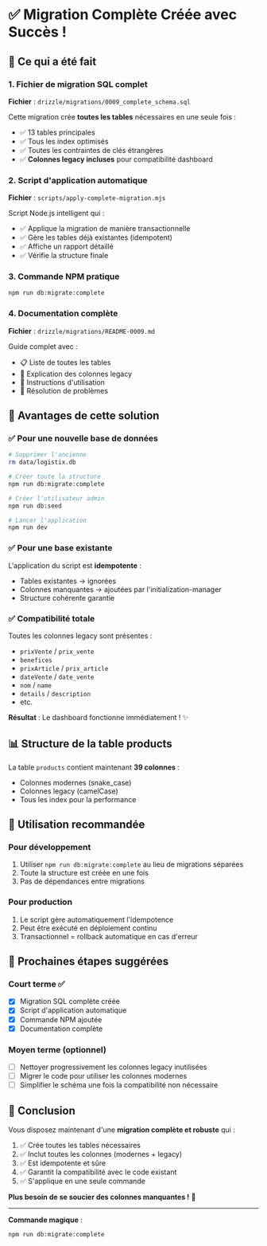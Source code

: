 # ✅ Migration Complète Créée avec Succès !

## 🎉 Ce qui a été fait

### 1. Fichier de migration SQL complet
**Fichier** : `drizzle/migrations/0009_complete_schema.sql`

Cette migration crée **toutes les tables** nécessaires en une seule fois :
- ✅ 13 tables principales
- ✅ Tous les index optimisés
- ✅ Toutes les contraintes de clés étrangères
- ✅ **Colonnes legacy incluses** pour compatibilité dashboard

### 2. Script d'application automatique
**Fichier** : `scripts/apply-complete-migration.mjs`

Script Node.js intelligent qui :
- ✅ Applique la migration de manière transactionnelle
- ✅ Gère les tables déjà existantes (idempotent)
- ✅ Affiche un rapport détaillé
- ✅ Vérifie la structure finale

### 3. Commande NPM pratique
```bash
npm run db:migrate:complete
```

### 4. Documentation complète
**Fichier** : `drizzle/migrations/README-0009.md`

Guide complet avec :
- 📋 Liste de toutes les tables
- 🔑 Explication des colonnes legacy
- 🚀 Instructions d'utilisation
- 🐛 Résolution de problèmes

## 🎯 Avantages de cette solution

### ✅ Pour une nouvelle base de données
```bash
# Supprimer l'ancienne
rm data/logistix.db

# Créer toute la structure
npm run db:migrate:complete

# Créer l'utilisateur admin
npm run db:seed

# Lancer l'application
npm run dev
```

### ✅ Pour une base existante
L'application du script est **idempotente** :
- Tables existantes → ignorées
- Colonnes manquantes → ajoutées par l'initialization-manager
- Structure cohérente garantie

### ✅ Compatibilité totale
Toutes les colonnes legacy sont présentes :
- `prixVente` / `prix_vente` 
- `benefices`
- `prixArticle` / `prix_article`
- `dateVente` / `date_vente`
- `nom` / `name`
- `details` / `description`
- etc.

**Résultat** : Le dashboard fonctionne immédiatement ! ✨

## 📊 Structure de la table products

La table `products` contient maintenant **39 colonnes** :
- Colonnes modernes (snake_case)
- Colonnes legacy (camelCase)
- Tous les index pour la performance

## 🚀 Utilisation recommandée

### Pour développement
1. Utiliser `npm run db:migrate:complete` au lieu de migrations séparées
2. Toute la structure est créée en une fois
3. Pas de dépendances entre migrations

### Pour production
1. Le script gère automatiquement l'idempotence
2. Peut être exécuté en déploiement continu
3. Transactionnel = rollback automatique en cas d'erreur

## 📝 Prochaines étapes suggérées

### Court terme ✅
- [x] Migration SQL complète créée
- [x] Script d'application automatique
- [x] Commande NPM ajoutée
- [x] Documentation complète

### Moyen terme (optionnel)
- [ ] Nettoyer progressivement les colonnes legacy inutilisées
- [ ] Migrer le code pour utiliser les colonnes modernes
- [ ] Simplifier le schéma une fois la compatibilité non nécessaire

## 🎊 Conclusion

Vous disposez maintenant d'une **migration complète et robuste** qui :

1. ✅ Crée toutes les tables nécessaires
2. ✅ Inclut toutes les colonnes (modernes + legacy)
3. ✅ Est idempotente et sûre
4. ✅ Garantit la compatibilité avec le code existant
5. ✅ S'applique en une seule commande

**Plus besoin de se soucier des colonnes manquantes !** 🚀

---

**Commande magique** :
```bash
npm run db:migrate:complete
```
